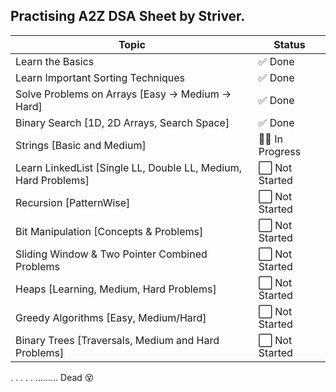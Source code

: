 ## Practising A2Z DSA Sheet by Striver.

| Topic                                                                 | Status   |
|-----------------------------------------------------------------------|----------|
| Learn the Basics                                                     | ✅ Done  |
| Learn Important Sorting Techniques                                   | ✅ Done  |
| Solve Problems on Arrays [Easy → Medium → Hard]                      | ✅ Done  |
| Binary Search [1D, 2D Arrays, Search Space]                          | ✅ Done  |
| Strings [Basic and Medium]                                           | 🧑‍💻 In Progress |
| Learn LinkedList [Single LL, Double LL, Medium, Hard Problems]       | ⬜ Not Started |
| Recursion [PatternWise]                                              | ⬜ Not Started |
| Bit Manipulation [Concepts & Problems]                               | ⬜ Not Started |
| Sliding Window & Two Pointer Combined Problems                       | ⬜ Not Started |
| Heaps [Learning, Medium, Hard Problems]                              | ⬜ Not Started |
| Greedy Algorithms [Easy, Medium/Hard]                                | ⬜ Not Started |
| Binary Trees [Traversals, Medium and Hard Problems]                  | ⬜ Not Started |
.
.
.
.
.
.........
Dead 😵
